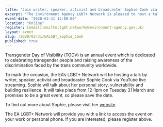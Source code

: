 ```yaml
---
title: "Join writer, speaker, activist and broadcaster Sophie Cook via YouTube livestreaming on Transgender Day of Visibility"
excerpt: "The Environment Agency LGBT+ Network is pleased to host a talk by Sophie Cook via YouTube live streaming to mark Transgender Day of Visibility." 
event-date: "2020-03-31 12:00:00"
location: "Online"
register: [email](mailto:lgbt.network@environment-agency.gov.uk)
layout: event
slug: /2020/03/31/EALGBT_Sophie_Cook
published: true
---
```


Transgender Day of Visibility (TODV) is an annual event which is dedicated to celebrating transgender people and raising awareness of the discrimination faced by the trans community worldwide.

To mark the occasion, the EA’s LGBT+ Network will be hosting a talk by writer, speaker, activist and broadcaster Sophie Cook via YouTube live streaming.  Sophie will talk about her personal story, vulnerability and building resilience.  It will take place from 12-1pm on Tuesday 31 March and promises to be a great event, so please save the date.  

To find out more about Sophie, please visit her [website](http://www.sophiecook.me.uk/).

The EA LGBT+ Network will provide you with a link to access the event on your work or personal phone. If you are interested, please register above.

